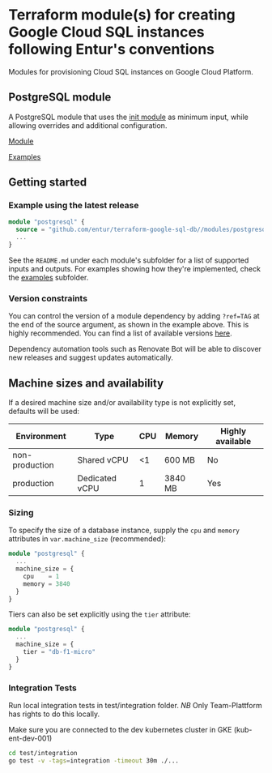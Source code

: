 # Terraform module(s) for creating Google Cloud SQL instances following Entur's conventions

Modules for provisioning Cloud SQL instances on Google Cloud Platform.

## PostgreSQL module

A PostgreSQL module that uses the [init module](https://github.com/entur/terraform-google-init) as minimum input, while allowing overrides and additional configuration.

[Module](modules/postgresql)

[Examples](examples)

## Getting started

<!-- ci: x-release-please-start-version -->
### Example using the latest release

```terraform
module "postgresql" {
  source = "github.com/entur/terraform-google-sql-db//modules/postgresql?ref=v1.7.1"
  ...
}
```
<!-- ci: x-release-please-end -->

See the `README.md` under each module's subfolder for a list of supported inputs and outputs. For examples showing how they're implemented, check the [examples](examples) subfolder.

### Version constraints

You can control the version of a module dependency by adding `?ref=TAG` at the end of the source argument, as shown in the example above. This is highly recommended. You can find a list of available versions [here](https://github.com/entur/terraform-google-sql-db/releases).

Dependency automation tools such as Renovate Bot will be able to discover new releases and suggest updates automatically.

## Machine sizes and availability

If a desired machine size and/or availability type is not explicitly set, defaults will be used:

| Environment    | Type           | CPU  | Memory  | Highly available |
|----------------|----------------|------|---------|------------------|
| non-production | Shared vCPU    | <1   | 600 MB  | No               |
| production     | Dedicated vCPU | 1    | 3840 MB | Yes              |

### Sizing

To specify the size of a database instance, supply the `cpu` and `memory` attributes in `var.machine_size` (recommended):

```terraform
module "postgresql" {
  ...
  machine_size = {
    cpu    = 1
    memory = 3840
  }
}
```

Tiers can also be set explicitly using the `tier` attribute:

```terraform
module "postgresql" {
  ...
  machine_size = {
    tier = "db-f1-micro"
  }
}
```

### Integration Tests

Run local integration tests in test/integration folder.
*NB* Only Team-Plattform has rights to do this locally.

Make sure you are connected to the dev kubernetes cluster in GKE (kub-ent-dev-001)

```bash
cd test/integration
go test -v -tags=integration -timeout 30m ./...
```

